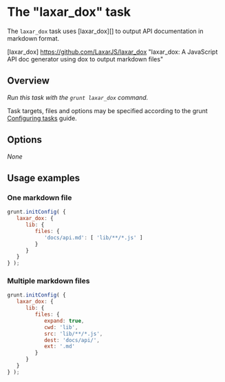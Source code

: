 # The "laxar_dox" task

The `laxar_dox` task uses [laxar_dox][] to output API documentation in markdown
format.

[laxar_dox] https://github.com/LaxarJS/laxar_dox
  "laxar_dox: A JavaScript API doc generator using dox to output markdown files"

## Overview

*Run this task with the `grunt laxar_dox` command.*

Task targets, files and options may be specified according to the grunt
[Configuring tasks](http://gruntjs.com/configuring-tasks) guide.

## Options

_None_

## Usage examples

### One markdown file

```js
grunt.initConfig( {
   laxar_dox: {
      lib: {
         files: {
            'docs/api.md': [ 'lib/**/*.js' ]
         }
      }
   }
} );
```

### Multiple markdown files

```js
grunt.initConfig( {
   laxar_dox: {
      lib: {
         files: {
            expand: true,
            cwd: 'lib',
            src: 'lib/**/*.js',
            dest: 'docs/api/',
            ext: '.md'
         }
      }
   }
} );
```
